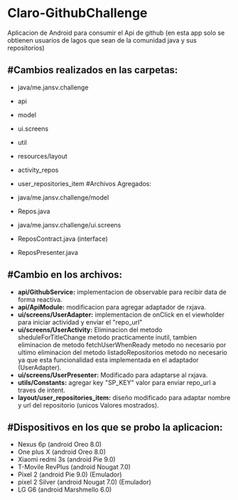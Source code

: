# Claro-GithubChallenge
Aplicacion de Android para consumir el Api de github (en esta app solo se obtienen usuarios de lagos que sean de la comunidad java y sus repositorios)

#Cambios realizados en las carpetas:
-
 - java/me.jansv.challenge
  - api
  - model
  - ui.screens
  - util
 - resources/layout
  - activity_repos
  - user_repositories_item
#Archivos Agregados:

 - java/me.jansv.challenge/model
  - Repos.java
 - java/me.jansv.challenge/ui.screens
  - ReposContract.java (interface)
  - ReposPresenter.java
  
#Cambio en los archivos:
-
- **api/GithubService:** implementacion de observable para recibir data de forma reactiva.
- **api/ApiModule:** modificacion para agregar adaptador de rxjava.
- **ui/screens/UserAdapter:** implementacion de onClick en el viewholder para iniciar actividad y enviar el "repo_url"
- **ui/screens/UserActivity:** Eliminacion del metodo sheduleForTitleChange metodo practicamente inutil, tambien eliminacion de metodo fetchUserWhenReady metodo no necesario por ultimo eliminacion del metodo listadoRepositorios metodo no necesario ya que esta funcionalidad esta implementada en el adaptador (UserAdapter).
- **ui/screens/UserPresenter:** Modificado para adaptarse al rxjava.
- **utils/Constants:** agregar key "SP_KEY" valor para enviar repo_url a traves de intent.
- **layout/user_repositories_item:** diseño modificado para adaptar nombre y url del repositorio (unicos Valores mostrados).

#Dispositivos en los que se probo la aplicacion:
-
- Nexus 6p (android Oreo 8.0)
- One plus X (android Oreo 8.0)
- Xiaomi redmi 3s (android Pie 9.0)
- T-Movile RevPlus (android Nougat 7.0)
- Pixel 2 (android Pie 9.0) (Emulador)
- pixel 2 Silver (android Nougat 7.0) (Emulador)
- LG G6 (android Marshmello 6.0)
